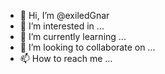 - 👋 Hi, I’m @exiledGnar
- 👀 I’m interested in ...
- 🌱 I’m currently learning ...
- 💞️ I’m looking to collaborate on ...
- 📫 How to reach me ...

<!---
exiledGnar/exiledGnar is a ✨ special ✨ repository because its `README.md` (this file) appears on your GitHub profile.
You can click the Preview link to take a look at your changes.
--->
